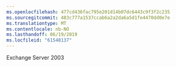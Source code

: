 ```yaml
---
ms.openlocfilehash: 477cd436fac795e201d14b07dc6443c9f3f2c235
ms.sourcegitcommit: 483c777a1537ccab6a2a2da6a5d1fe4470dd0e7e
ms.translationtype: MT
ms.contentlocale: nb-NO
ms.lasthandoff: 06/19/2019
ms.locfileid: "61548137"
---
```

Exchange Server 2003